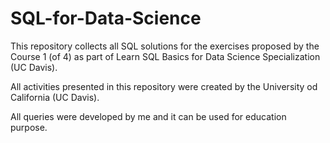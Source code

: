 # SQL-for-Data-Science
This repository collects all SQL solutions for the exercises proposed by the Course 1 (of 4) as part of Learn SQL Basics for Data Science Specialization (UC Davis).

All activities presented in this repository were created by the University od California (UC Davis).

All queries were developed by me and it can be used for education purpose.

